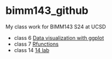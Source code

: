 # bimm143_github

My class work for BIMM143 S24 at UCSD



- class 6 [Data visualization with ggplot](https://github.com/idarifUC/bimm143_github/blob/main/class06/class06hw.pdf)
- class 7 [Rfunctions](https://github.com/idarifUC/bimm143_github/blob/main/class07/lab7bimm143.pdf)
- class 14 [14 lab](https://github.com/idarifUC/bimm143_github/blob/main/lab14/lab14MiniProject.pdf)
